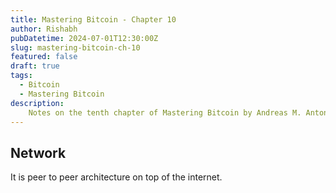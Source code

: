```yaml
---
title: Mastering Bitcoin - Chapter 10
author: Rishabh
pubDatetime: 2024-07-01T12:30:00Z
slug: mastering-bitcoin-ch-10
featured: false
draft: true
tags:
  - Bitcoin
  - Mastering Bitcoin
description:
    Notes on the tenth chapter of Mastering Bitcoin by Andreas M. Antonopoulos
---
```


## Network

It is peer to peer architecture on top of the internet. 